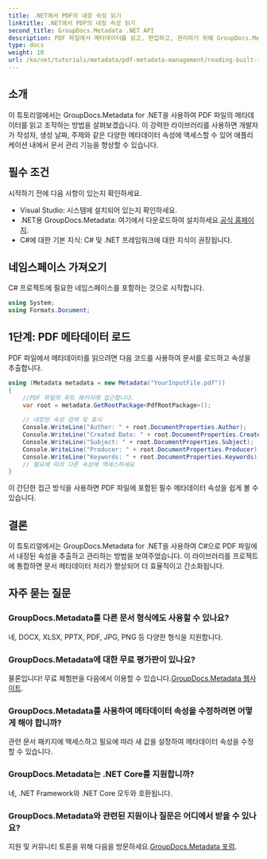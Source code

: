 ```yaml
---
title: .NET에서 PDF의 내장 속성 읽기
linktitle: .NET에서 PDF의 내장 속성 읽기
second_title: GroupDocs.Metadata .NET API
description: PDF 파일에서 메타데이터를 읽고, 편집하고, 관리하기 위해 GroupDocs.Metadata for .NET을 효과적으로 활용하는 방법을 알아보세요. 이 튜토리얼은 단계별 가이드를 제공합니다.
type: docs
weight: 10
url: /ko/net/tutorials/metadata/pdf-metadata-management/reading-built-in-properties-from-pdf/
---
```

## 소개
이 튜토리얼에서는 GroupDocs.Metadata for .NET을 사용하여 PDF 파일의 메타데이터를 읽고 조작하는 방법을 살펴보겠습니다. 이 강력한 라이브러리를 사용하면 개발자가 작성자, 생성 날짜, 주제와 같은 다양한 메타데이터 속성에 액세스할 수 있어 애플리케이션 내에서 문서 관리 기능을 향상할 수 있습니다.

## 필수 조건
시작하기 전에 다음 사항이 있는지 확인하세요.

- Visual Studio: 시스템에 설치되어 있는지 확인하세요.
-  .NET용 GroupDocs.Metadata: 여기에서 다운로드하여 설치하세요.[공식 홈페이지](https://releases.groupdocs.com/metadata/net/).
- C#에 대한 기본 지식: C# 및 .NET 프레임워크에 대한 지식이 권장됩니다.

## 네임스페이스 가져오기
C# 프로젝트에 필요한 네임스페이스를 포함하는 것으로 시작합니다.

```csharp
using System;
using Formats.Document;
```

## 1단계: PDF 메타데이터 로드
PDF 파일에서 메타데이터를 읽으려면 다음 코드를 사용하여 문서를 로드하고 속성을 추출합니다.

```csharp
using (Metadata metadata = new Metadata("YourInputFile.pdf"))
{
    //PDF 파일의 루트 패키지에 접근합니다.
    var root = metadata.GetRootPackage<PdfRootPackage>();
    
    // 내장된 속성 검색 및 표시
    Console.WriteLine("Author: " + root.DocumentProperties.Author);
    Console.WriteLine("Created Date: " + root.DocumentProperties.CreatedDate);
    Console.WriteLine("Subject: " + root.DocumentProperties.Subject);
    Console.WriteLine("Producer: " + root.DocumentProperties.Producer);
    Console.WriteLine("Keywords: " + root.DocumentProperties.Keywords);
    // 필요에 따라 다른 속성에 액세스하세요
}
```

이 간단한 접근 방식을 사용하면 PDF 파일에 포함된 필수 메타데이터 속성을 쉽게 볼 수 있습니다.

## 결론
이 튜토리얼에서는 GroupDocs.Metadata for .NET을 사용하여 C#으로 PDF 파일에서 내장된 속성을 추출하고 관리하는 방법을 보여주었습니다. 이 라이브러리를 프로젝트에 통합하면 문서 메타데이터 처리가 향상되어 더 효율적이고 간소화됩니다.

## 자주 묻는 질문
### GroupDocs.Metadata를 다른 문서 형식에도 사용할 수 있나요?
네, DOCX, XLSX, PPTX, PDF, JPG, PNG 등 다양한 형식을 지원합니다.

### GroupDocs.Metadata에 대한 무료 평가판이 있나요?
 물론입니다! 무료 체험판을 다음에서 이용할 수 있습니다.[GroupDocs.Metadata 웹사이트](https://releases.groupdocs.com/).

### GroupDocs.Metadata를 사용하여 메타데이터 속성을 수정하려면 어떻게 해야 합니까?
관련 문서 패키지에 액세스하고 필요에 따라 새 값을 설정하여 메타데이터 속성을 수정할 수 있습니다.

### GroupDocs.Metadata는 .NET Core를 지원합니까?
네, .NET Framework와 .NET Core 모두와 호환됩니다.

### GroupDocs.Metadata와 관련된 지원이나 질문은 어디에서 받을 수 있나요?
 지원 및 커뮤니티 토론을 위해 다음을 방문하세요.[GroupDocs.Metadata 포럼](https://forum.groupdocs.com/c/metadata/14).